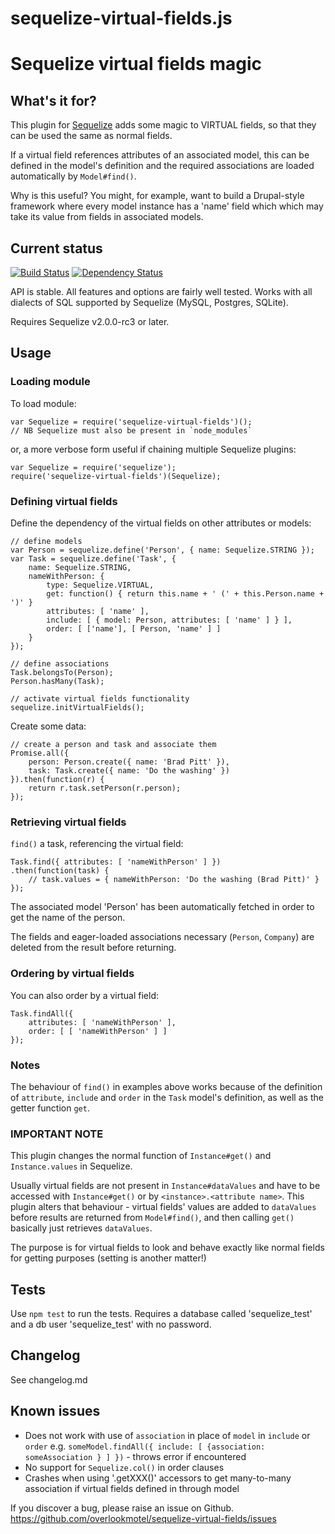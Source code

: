 # sequelize-virtual-fields.js

# Sequelize virtual fields magic

## What's it for?

This plugin for [Sequelize](http://sequelizejs.com/) adds some magic to VIRTUAL fields, so that they can be used the same as normal fields.

If a virtual field references attributes of an associated model, this can be defined in the model's definition and the required associations are loaded automatically by `Model#find()`.

Why is this useful? You might, for example, want to build a Drupal-style framework where every model instance has a 'name' field which which may take its value from fields in associated models.

## Current status

[![Build Status](https://secure.travis-ci.org/overlookmotel/sequelize-virtual-fields.png?branch=master)](http://travis-ci.org/overlookmotel/sequelize-virtual-fields)
[![Dependency Status](https://david-dm.org/overlookmotel/sequelize-virtual-fields.png)](https://david-dm.org/overlookmotel/sequelize-virtual-fields)

API is stable. All features and options are fairly well tested. Works with all dialects of SQL supported by Sequelize (MySQL, Postgres, SQLite).

Requires Sequelize v2.0.0-rc3 or later.

## Usage

### Loading module

To load module:

	var Sequelize = require('sequelize-virtual-fields')();
	// NB Sequelize must also be present in `node_modules`

or, a more verbose form useful if chaining multiple Sequelize plugins:

	var Sequelize = require('sequelize');
	require('sequelize-virtual-fields')(Sequelize);

### Defining virtual fields

Define the dependency of the virtual fields on other attributes or models:

	// define models
	var Person = sequelize.define('Person', { name: Sequelize.STRING });
	var Task = sequelize.define('Task', {
		name: Sequelize.STRING,
		nameWithPerson: {
			type: Sequelize.VIRTUAL,
			get: function() { return this.name + ' (' + this.Person.name + ')' }
			attributes: [ 'name' ],
			include: [ { model: Person, attributes: [ 'name' ] } ],
			order: [ ['name'], [ Person, 'name' ] ]
		}
	});
	
	// define associations
	Task.belongsTo(Person);
	Person.hasMany(Task);
	
	// activate virtual fields functionality
	sequelize.initVirtualFields();

Create some data:

	// create a person and task and associate them
	Promise.all({
		person: Person.create({ name: 'Brad Pitt' }),
		task: Task.create({ name: 'Do the washing' })
	}).then(function(r) {
		return r.task.setPerson(r.person);
	});

### Retrieving virtual fields

`find()` a task, referencing the virtual field:

	Task.find({ attributes: [ 'nameWithPerson' ] })
	.then(function(task) {
		// task.values = { nameWithPerson: 'Do the washing (Brad Pitt)' }
	});

The associated model 'Person' has been automatically fetched in order to get the name of the person.

The fields and eager-loaded associations necessary (`Person`, `Company`) are deleted from the result before returning.

### Ordering by virtual fields

You can also order by a virtual field:

	Task.findAll({
		attributes: [ 'nameWithPerson' ],
		order: [ [ 'nameWithPerson' ] ]
	});

### Notes

The behaviour of `find()` in examples above works because of the definition of `attribute`, `include` and `order` in the `Task` model's definition, as well as the getter function `get`.

### IMPORTANT NOTE

This plugin changes the normal function of `Instance#get()` and `Instance.values` in Sequelize.

Usually virtual fields are not present in `Instance#dataValues` and have to be accessed with `Instance#get()` or by `<instance>.<attribute name>`. This plugin alters that behaviour - virtual fields' values are added to `dataValues` before results are returned from `Model#find()`, and then calling `get()` basically just retrieves `dataValues`.

The purpose is for virtual fields to look and behave exactly like normal fields for getting purposes (setting is another matter!)

## Tests

Use `npm test` to run the tests.
Requires a database called 'sequelize_test' and a db user 'sequelize_test' with no password.

## Changelog

See changelog.md

## Known issues

* Does not work with use of `association` in place of `model` in `include` or `order` e.g. `someModel.findAll({ include: [ {association: someAssociation } ] })` - throws error if encountered
* No support for `Sequelize.col()` in order clauses
* Crashes when using '.getXXX()' accessors to get many-to-many association if virtual fields defined in through model

If you discover a bug, please raise an issue on Github. https://github.com/overlookmotel/sequelize-virtual-fields/issues
